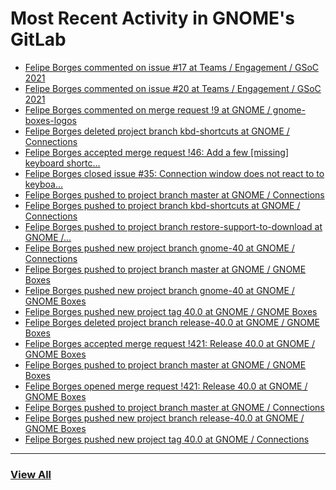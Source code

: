 # Most Recent Activity in GNOME's GitLab

<!-- BLOG-POST-LIST:START -->
- [Felipe Borges commented on issue #17 at Teams / Engagement / GSoC 2021](https://gitlab.gnome.org/Teams/Engagement/gsoc-2021/-/issues/17#note_1063722)
- [Felipe Borges commented on issue #20 at Teams / Engagement / GSoC 2021](https://gitlab.gnome.org/Teams/Engagement/gsoc-2021/-/issues/20#note_1063720)
- [Felipe Borges commented on merge request !9 at GNOME / gnome-boxes-logos](https://gitlab.gnome.org/GNOME/gnome-boxes-logos/-/merge_requests/9#note_1063719)
- [Felipe Borges deleted project branch kbd-shortcuts at GNOME / Connections](https://gitlab.gnome.org/GNOME/connections/-/commits/kbd-shortcuts)
- [Felipe Borges accepted merge request !46: Add a few [missing] keyboard shortc...](https://gitlab.gnome.org/GNOME/connections/-/merge_requests/46)
- [Felipe Borges closed issue #35: Connection window does not react to to keyboa...](https://gitlab.gnome.org/GNOME/connections/-/issues/35)
- [Felipe Borges pushed to project branch master at GNOME / Connections](https://gitlab.gnome.org/GNOME/connections/-/compare/173c82e032624f16096d7429564045fc056c6cc4...a5f9268bcda7378bd193ebb6f77927059e68762f)
- [Felipe Borges pushed to project branch kbd-shortcuts at GNOME / Connections](https://gitlab.gnome.org/GNOME/connections/-/compare/8bdaa03d12ee9edc568594d5fff78c467996b731...a5f9268bcda7378bd193ebb6f77927059e68762f)
- [Felipe Borges pushed to project branch restore-support-to-download at GNOME /...](https://gitlab.gnome.org/GNOME/gnome-boxes/-/compare/803654ab30eacbd42d6c5d7bfe3e993ee0ed35d2...142c25bfcaa40f24bd5e27aa53a172fa85a7a1f0)
- [Felipe Borges pushed new project branch gnome-40 at GNOME / Connections](https://gitlab.gnome.org/GNOME/connections/-/commits/gnome-40)
- [Felipe Borges pushed to project branch master at GNOME / GNOME Boxes](https://gitlab.gnome.org/GNOME/gnome-boxes/-/commit/39c3d76ad1faf2c99c212cd6f49170266b331b3e)
- [Felipe Borges pushed new project branch gnome-40 at GNOME / GNOME Boxes](https://gitlab.gnome.org/GNOME/gnome-boxes/-/commits/gnome-40)
- [Felipe Borges pushed new project tag 40.0 at GNOME / GNOME Boxes](https://gitlab.gnome.org/GNOME/gnome-boxes/-/commits/40.0)
- [Felipe Borges deleted project branch release-40.0 at GNOME / GNOME Boxes](https://gitlab.gnome.org/GNOME/gnome-boxes/-/commits/release-40.0)
- [Felipe Borges accepted merge request !421: Release 40.0 at GNOME / GNOME Boxes](https://gitlab.gnome.org/GNOME/gnome-boxes/-/merge_requests/421)
- [Felipe Borges pushed to project branch master at GNOME / GNOME Boxes](https://gitlab.gnome.org/GNOME/gnome-boxes/-/commit/f6bc86b9fe73b391114e27f3fe607b1e916904c6)
- [Felipe Borges opened merge request !421: Release 40.0 at GNOME / GNOME Boxes](https://gitlab.gnome.org/GNOME/gnome-boxes/-/merge_requests/421)
- [Felipe Borges pushed to project branch master at GNOME / Connections](https://gitlab.gnome.org/GNOME/connections/-/commit/173c82e032624f16096d7429564045fc056c6cc4)
- [Felipe Borges pushed new project branch release-40.0 at GNOME / GNOME Boxes](https://gitlab.gnome.org/GNOME/gnome-boxes/-/commits/release-40.0)
- [Felipe Borges pushed new project tag 40.0 at GNOME / Connections](https://gitlab.gnome.org/GNOME/connections/-/commits/40.0)
<!-- BLOG-POST-LIST:END -->

___

### [View All](https://gitlab.gnome.org/users/felipeborges/activity)
